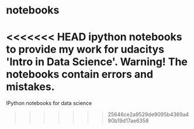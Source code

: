 notebooks
=========

<<<<<<< HEAD
ipython notebooks to provide my work for udacitys 'Intro in Data Science'. Warning! The notebooks contain errors and mistakes.
=======
IPython notebooks for data science
>>>>>>> 25646ce2a9529de9095b4369a490b19d17ae6358
